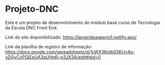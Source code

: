 # Projeto-DNC
Este é um projeto de desenvolvimento do módulo base curso de Tecnologia da Escola DNC Front End.

Link do site disponibilizado: https://langindpageproj1.netlify.app/

Link da planilha de registro de informação: https://docs.google.com/spreadsheets/d/1cWX3Kotb03KUy4q-yDGyCoPQjEpUA3aUHp6j-p3JX3A/edit#gid=0
